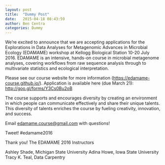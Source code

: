 ```yaml
---
layout: post
title:  "Dummy Post"
date:   2015-04-18 08:43:59
author: Ben Centra
categories: Dummy
---
```


We’re excited to announce that we are accepting applications for the Explorations in Data Analyses for Metagenomic Advances in Microbial Ecology (EDAMAME) workshop at Kellogg Biological Station 10-20 July 2016.  EDAMAME is an intensive, hands-on course in microbial metagenome analyses, covering workflows from raw sequence analysis through to multivariate statistics and ecological interpretation.  

Please see our course website for more information (https://edamame-course.github.io/).  Application is available here (due March 21):  http://goo.gl/forms/Y3Cs0Bu2oB  

The course supports and encourages diversity by creating an environment in which people can communicate effectively and share their unique talents. This diversity of talents enriches the course by fueling creativity, innovation, and success.

Email edamame.course@gmail.com with questions!

Tweet!  #edamame2016

Thank you!
The EDAMAME 2016 Instructors

Ashley Shade, Michigan State University
Adina Howe, Iowa State University
Tracy K. Teal, Data Carpentry
